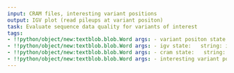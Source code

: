 ```yaml
---
input: CRAM files, interesting variant positions
output: IGV plot (read pileups at variant positon)
task: Evaluate sequence data quality for variants of interest
tags:
- !!python/object/new:textblob.blob.Word args: - variant positon state:   string: variant positon   pos_tag: null
- !!python/object/new:textblob.blob.Word args: - igv state:   string: igv   pos_tag: null
- !!python/object/new:textblob.blob.Word args: - cram state:   string: cram   pos_tag: null
- !!python/object/new:textblob.blob.Word args: - interesting variant positions state:   string: interesting variant positions   pos_tag: null
---
```

